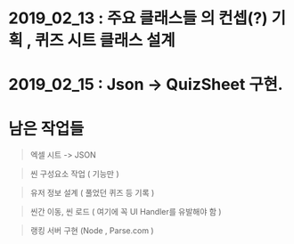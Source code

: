 # 2019_02_13 : 주요 클래스들 의 컨셉(?) 기획 , 퀴즈 시트 클래스 설계 
# 2019_02_15 : Json -> QuizSheet 구현. 


# 남은 작업들 

> 엑셀 시트 -> JSON 

> 씬 구성요소 작업 ( 기능만 )

> 유저 정보 설계 ( 풀었던 퀴즈 등 기록 )

> 씬간 이동, 씬 로드 ( 여기에 꼭 UI Handler를 유발해야 함 )

> 랭킹 서버 구현 (Node , Parse.com )